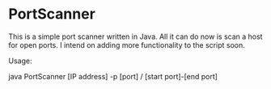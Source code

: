 # PortScanner

This is a simple port scanner written in Java. All it can do now is scan a host for open ports. I intend on adding more functionality to the script soon.

Usage:

java PortScanner [IP address] -p [port] / [start port]-[end port]
